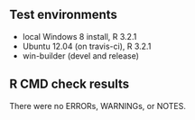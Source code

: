 ## Test environments
* local Windows 8 install, R 3.2.1
* Ubuntu 12.04 (on travis-ci), R 3.2.1
* win-builder (devel and release)

## R CMD check results
There were no ERRORs, WARNINGs, or NOTES. 